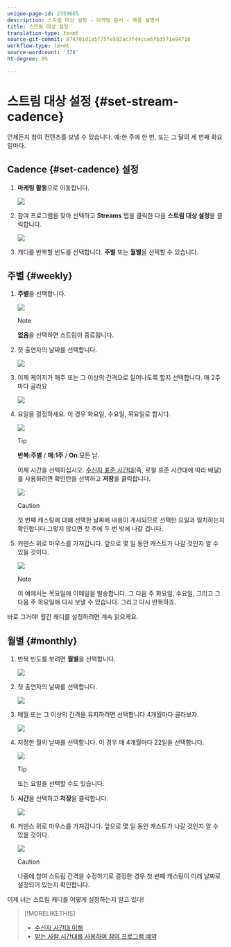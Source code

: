 ```yaml
---
unique-page-id: 2359665
description: 스트림 대상 설정 - 마케팅 문서 - 제품 설명서
title: 스트림 대상 설정
translation-type: tm+mt
source-git-commit: 074701d1a5f75fe592ac7f44cce6fb3571e94710
workflow-type: tm+mt
source-wordcount: '378'
ht-degree: 0%

---
```



# 스트림 대상 설정 {#set-stream-cadence}

언제든지 참여 컨텐츠를 보낼 수 있습니다. 예:한 주에 한 번, 또는 그 달의 세 번째 화요일마다.

## Cadence {#set-cadence} 설정

1. **마케팅 활동**&#x200B;으로 이동합니다.

   ![](assets/login-marketing-activities.png)

1. 참여 프로그램을 찾아 선택하고 **Streams** 탭을 클릭한 다음 **스트림 대상 설정**&#x200B;을 클릭합니다.

   ![](assets/selectstreamcadence.jpg)

1. 캐디를 반복할 빈도를 선택합니다. **주별** 또는 **월별**&#x200B;을 선택할 수 있습니다.

## 주별 {#weekly}

1. **주별**&#x200B;을 선택합니다.

   ![](assets/image2017-12-5-14-3a9-3a43.png)

   >[!NOTE]
   >
   >**없음**&#x200B;을 선택하면 스트림이 종료됩니다.

1. 첫 출연자의 날짜를 선택합니다.

   ![](assets/image2017-12-5-14-3a10-3a17.png)

1. 이제 케이지가 매주 또는 그 이상의 간격으로 일어나도록 할지 선택합니다. 매 2주마다 골라요

   ![](assets/image2017-12-5-14-3a10-3a56.png)

1. 요일을 결정하세요. 이 경우 화요일, 수요일, 목요일로 합시다.

   ![](assets/image2017-12-5-14-3a12-3a29.png)

   >[!TIP]
   >
   >**반복:주별** / **매:1주** / **On**:모든 날.

   이제 시간을 선택하십시오. [수신자 표준 시간대](/help/marketo/product-docs/email-marketing/drip-nurturing/engagement-program-streams/set-stream-cadence/schedule-engagement-programs-with-recipient-time-zone.md)(즉, 로컬 표준 시간대에 따라 배달)를 사용하려면 확인란을 선택하고 **저장**&#x200B;을 클릭합니다.

   ![](assets/image2017-12-5-14-3a20-3a11.png)

   >[!CAUTION]
   >
   >첫 번째 캐스팅에 대해 선택한 날짜에 내용이 게시되므로 선택한 요일과 일치하는지 확인합니다.그렇지 않으면 첫 주에 두 번 밖에 나갈 겁니다.

1. 커덴스 위로 마우스를 가져갑니다. 앞으로 몇 일 동안 캐스트가 나갈 것인지 알 수 있을 것이다.

   ![](assets/image2017-12-5-14-3a17-3a29.png)

   >[!NOTE]
   >
   >이 예에서는 목요일에 이메일을 발송합니다. 그 다음 주 화요일, 수요일, 그리고 그 다음 주 목요일에 다시 보낼 수 있습니다. 그리고 다시 반복하죠.

바로 그거야! 월간 캐디를 설정하려면 계속 읽으세요.

## 월별 {#monthly}

1. 반복 빈도를 보려면 **월별**&#x200B;을 선택합니다.

   ![](assets/image2014-9-15-16-3a30-3a15.png)

1. 첫 출연자의 날짜를 선택합니다.

   ![](assets/image2014-9-15-16-3a30-3a11.png)

1. 매월 또는 그 이상의 간격을 유지하려면 선택합니다.4개월마다 골라보자.

   ![](assets/image2014-9-15-16-3a30-3a7.png)

1. 지정한 월의 날짜를 선택합니다. 이 경우 매 4개월마다 22일을 선택합니다.

   ![](assets/image2014-9-15-16-3a29-3a51.png)

   >[!TIP]
   >
   >또는 요일을 선택할 수도 있습니다.

1. **시간**&#x200B;을 선택하고 **저장**&#x200B;을 클릭합니다.

   ![](assets/image2014-9-15-16-3a29-3a42.png)

1. 커덴스 위로 마우스를 가져갑니다. 앞으로 몇 일 동안 캐스트가 나갈 것인지 알 수 있을 것이다.

   ![](assets/image2014-9-15-16-3a29-3a38.png)

   >[!CAUTION]
   >
   >나중에 참여 스트림 간격을 수정하기로 결정한 경우 첫 번째 캐스팅이 미래 날짜로 설정되어 있는지 확인합니다.

이제 너는 스트림 캐디를 어떻게 설정하는지 알고 있다!

>[!MORELIKETHIS]
>
>* [수신자 시간대 이해](/help/marketo/product-docs/email-marketing/email-programs/email-program-actions/scheduling-with-recipient-time-zone/understanding-recipient-time-zone.md)
>* [받는 사람 시간대를 사용하여 참여 프로그램 예약](/help/marketo/product-docs/email-marketing/drip-nurturing/engagement-program-streams/set-stream-cadence/schedule-engagement-programs-with-recipient-time-zone.md)

